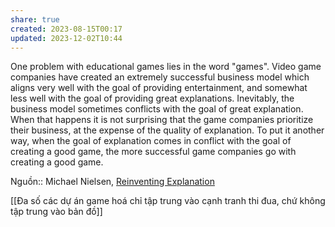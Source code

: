 ```yaml
---
share: true
created: 2023-08-15T00:17
updated: 2023-12-02T10:44
---
```

One problem with educational games lies in the word "games". Video game companies have created an extremely successful business model which aligns very well with the goal of providing entertainment, and somewhat less well with the goal of providing great explanations. Inevitably, the business model sometimes conflicts with the goal of great explanation. When that happens it is not surprising that the game companies prioritize their business, at the expense of the quality of explanation. To put it another way, when the goal of explanation comes in conflict with the goal of creating a good game, the more successful game companies go with creating a good game.

Nguồn:: Michael Nielsen, [Reinventing Explanation](https://michaelnielsen.org/reinventing_explanation)

[[Đa số các dự án game hoá chỉ tập trung vào cạnh tranh thi đua, chứ không tập trung vào bản đồ]]